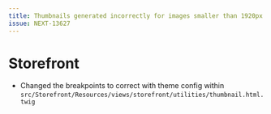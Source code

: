 ```yaml
---
title: Thumbnails generated incorrectly for images smaller than 1920px
issue: NEXT-13627
---
```

# Storefront
*  Changed the breakpoints to correct with theme config within `src/Storefront/Resources/views/storefront/utilities/thumbnail.html.twig`

